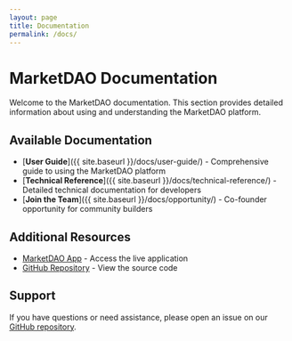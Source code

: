 ```yaml
---
layout: page
title: Documentation
permalink: /docs/
---
```


# MarketDAO Documentation

Welcome to the MarketDAO documentation. This section provides detailed information about using and understanding the MarketDAO platform.

## Available Documentation

- [**User Guide**]({{ site.baseurl }}/docs/user-guide/) - Comprehensive guide to using the MarketDAO platform
- [**Technical Reference**]({{ site.baseurl }}/docs/technical-reference/) - Detailed technical documentation for developers
- [**Join the Team**]({{ site.baseurl }}/docs/opportunity/) - Co-founder opportunity for community builders
  
## Additional Resources

- [MarketDAO App](https://evronm.github.io/marketDAO/index.html) - Access the live application
- [GitHub Repository](https://github.com/evronm/marketDAO) - View the source code

## Support

If you have questions or need assistance, please open an issue on our [GitHub repository](https://github.com/evronm/marketDAO/issues).